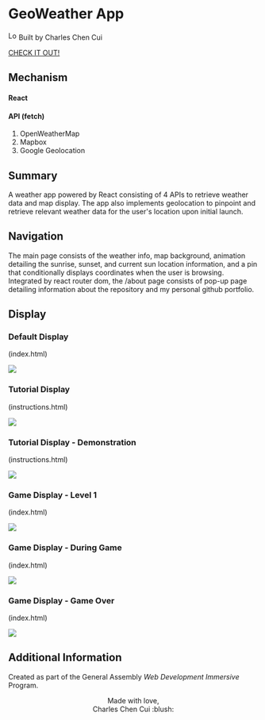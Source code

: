 # GeoWeather App

<img src="https://imgur.com/1MgsANj.png" alt="Logo" width="17"/> <span> Built by Charles Chen Cui </span>

<a href= "https://ccgeoweather.herokuapp.com/">CHECK IT OUT!</a>
  
## Mechanism
#### React
#### API (fetch)
1. OpenWeatherMap
2. Mapbox
3. Google Geolocation

## Summary
A weather app powered by React consisting of 4 APIs to retrieve weather data and map display. The app also implements geolocation to pinpoint and retrieve relevant weather data for the user's location upon initial launch.

## Navigation
The main page consists of the weather info, map background, animation detailing the sunrise, sunset, and current sun location information, and a pin that conditionally displays coordinates when the user is browsing. Integrated by react router dom, the /about page consists of pop-up page detailing information about the repository and my personal github portfolio.

## Display
### Default Display
(index.html)

![](https://imgur.com/WsdLHZB.png)
### Tutorial Display
(instructions.html)

![](https://imgur.com/TPzadsl.png)
### Tutorial Display - Demonstration
(instructions.html)

![](https://imgur.com/CZXrcoU.png)
### Game Display - Level 1
(index.html)

![](https://imgur.com/EzAoPPm.png)
### Game Display - During Game
(index.html)

![](https://imgur.com/88l06On.png)
### Game Display - Game Over
(index.html)

![](https://imgur.com/0GIt9mz.png)

## Additional Information
Created as part of the General Assembly *Web Development Immersive* Program.

<p align="center">
Made with love,<br>
Charles Chen Cui :blush:
</p>
